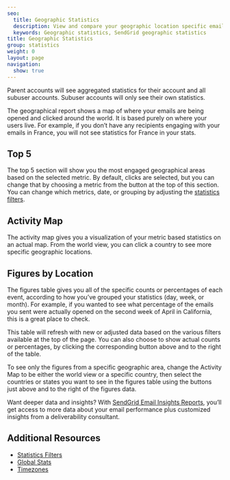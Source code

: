 ```yaml
---
seo:
  title: Geographic Statistics
  description: View and compare your geographic location specific email statistics.
  keywords: Geographic statistics, SendGrid geographic statistics
title: Geographic Statistics
group: statistics
weight: 0
layout: page
navigation:
  show: true
---
```


<call-out>

Parent accounts will see aggregated statistics for their account and all subuser accounts. Subuser accounts will only see their own statistics.

</call-out>

The geographical report shows a map of where your emails are being opened and clicked around the world. It is based purely on where your users live. For example, if you don’t have any recipients engaging with your emails in France, you will not see statistics for France in your stats.

## Top 5

The top 5 section will show you the most engaged geographical areas based on the selected metric. By default, clicks are selected, but you can change that by choosing a metric from the button at the top of this section. You can change which metrics, date, or grouping by adjusting the [statistics filters]({{root_url}}/ui/analytics-and-reporting/stats-overview/#statistics-filters).

## Activity Map

The activity map gives you a visualization of your metric based statistics on an actual map. From the world view, you can click a country to see more specific geographic locations.

## Figures by Location

The figures table gives you all of the specific counts or percentages of each event, according to how you’ve grouped your statistics (day, week, or month). For example, if you wanted to see what percentage of the emails you sent were actually opened on the second week of April in California, this is a great place to check.

This table will refresh with new or adjusted data based on the various filters available at the top of the page. You can also choose to show actual counts or percentages, by clicking the corresponding button above and to the right of the table.

To see only the figures from a specific geographic area, change the Activity Map to be either the world view or a specific country, then select the countries or states you want to see in the figures table using the buttons just above and to the right of the figures data.

<call-out>

Want deeper data and insights? With [SendGrid Email Insights Reports](https://go.sendgrid.com/Email-Insights-Reports.html?utm_source=docs), you’ll get access to more data about your email performance plus customized insights from a deliverability consultant.

</call-out>

## Additional Resources

- [Statistics Filters]({{root_url}}/ui/analytics-and-reporting/stats-overview/#statistics-filters)
- [Global Stats](https://sendgrid.api-docs.io/v3.0/stats/retrieve-global-email-statistics)
- [Timezones]({{root_url}}/glossary/timezone/)
